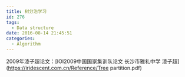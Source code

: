 ```yaml
---
title: 树分治学习
id: 276
tags:
  - Data structure
date: 2016-08-14 21:45:51
categories:
  - Algorithm
---
```


2009年漆子超论文：[IOI2009中国国家集训队论文 长沙市雅礼中学 漆子超](https://iridescent.com.cn/Reference/Tree partition.pdf)
